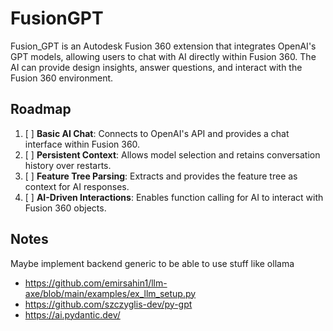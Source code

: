# FusionGPT

Fusion_GPT is an Autodesk Fusion 360 extension that integrates OpenAI's GPT models, allowing users to chat with AI directly within Fusion 360. The AI can provide design insights, answer questions, and interact with the Fusion 360 environment.

## Roadmap

1.  [ ] **Basic AI Chat**: Connects to OpenAI's API and provides a chat interface within Fusion 360.
2.  [ ] **Persistent Context**: Allows model selection and retains conversation history over restarts.
3.  [ ] **Feature Tree Parsing**: Extracts and provides the feature tree as context for AI responses.
4.  [ ] **AI-Driven Interactions**: Enables function calling for AI to interact with Fusion 360 objects.

## Notes
Maybe implement backend generic to be able to use stuff like ollama
  - https://github.com/emirsahin1/llm-axe/blob/main/examples/ex_llm_setup.py
  - https://github.com/szczyglis-dev/py-gpt
  - https://ai.pydantic.dev/

